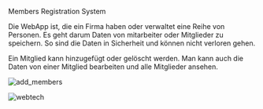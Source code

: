 Members Registration System

Die WebApp ist, die ein Firma haben oder verwaltet eine Reihe von Personen. Es geht darum Daten von mitarbeiter oder Mitglieder zu speichern. So sind die Daten in Sicherheit und 
können nicht verloren gehen.

Ein Mitglied kann hinzugefügt oder gelöscht werden. Man kann auch die Daten von einer Mitglied bearbeiten und alle Mitglieder ansehen.


![add_members](https://user-images.githubusercontent.com/82536933/160492490-2e7d7d59-3b68-4a2c-bec1-683986ff86ce.PNG)

![webtech](https://user-images.githubusercontent.com/82536933/160492530-d3ed2bf7-286f-485a-a68c-2ec708fecab5.PNG)
